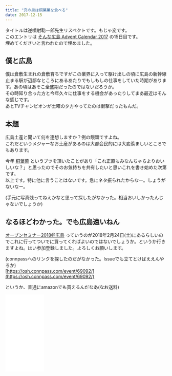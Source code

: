 ```yaml
---
title: "真の男は桐葉菓を食べる"
date: 2017-12-15
---
```


タイトルは逆噴射聡一郎先生リスペクトです。もじゃ変です。  
このエントリは [そんな広島 Advent Calendar 2017](https://adventar.org/calendars/2837) の15日目です。  
埋めてくださいと言われたので埋めました。

## 僕と広島

僕は倉敷生まれの倉敷育ちですがこの業界に入って駆け出しの頃に広島の新幹線止まる駅が辺鄙なところにあるあたりでもしもしの仕事をしていた時期があります。あの頃はあそこ全盛期だったのではないだろうか。  
その時知り合った方と今年久々に仕事をする機会があったりしてまあ最近はそんな感じです。  
あとTVチャンピオンが土曜の夕方やってたのは衝撃だったもんだ。

## 本題

広島土産と聞いて何を連想しますか？例の饅頭ですよね。  
これだというメジャーなお土産があるのは大都会民的には大変羨ましいところでもあります。

今年 [桐葉菓](https://momiji-yamadaya.co.jp/products/list.php?category_id=10) というブツを頂いたことがあり「これ正直もみなんちゃらよりおいしいな？」と思ったのでそのお気持ちを共有したいと思いこれを書き始めた次第です。  
以上です。特に他に言うことはないです。急にネタ振られたからなー。しょうがないなー。

(手元に写真残ってねえかなと思って探したがなかった。相当おいしかったんじゃないでしょうか)

## なるほどわかった。でも広島遠いねん

[オープンセミナー2018@広島](https://osh-web.github.io/) っていうのが2018年2月24日(土)にあるらしいのでこれに行ってついでに買ってくればよいのではないでしょうか。というか行きますよね。はい参加登録しました。よろしくお願いします。

(connpassへのリンクを探したのだがなかった。Issueでも立てとけばええんやろか)  
[https://osh.connpass.com/event/69092/](https://osh.connpass.com/event/69092/)

というか、普通にamazonでも買えるんだなあ(なお送料)  
<iframe style="width:120px;height:240px;" marginwidth="0" marginheight="0" scrolling="no" frameborder="0" src="//rcm-fe.amazon-adsystem.com/e/cm?lt1=_blank&bc1=000000&IS2=1&bg1=FFFFFF&fc1=000000&lc1=0000FF&t=razon-22&o=9&p=8&l=as4&m=amazon&f=ifr&ref=as_ss_li_til&asins=B00DQHQ4EK&linkId=cccd7f4c3834a40c30594a45fabcff6b"></iframe>
